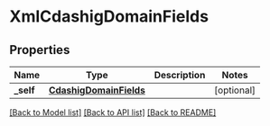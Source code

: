 # XmlCdashigDomainFields

## Properties
Name | Type | Description | Notes
------------ | ------------- | ------------- | -------------
**_self** | [**CdashigDomainFields**](CdashigDomainFields.md) |  | [optional] 

[[Back to Model list]](../README.md#documentation-for-models) [[Back to API list]](../README.md#documentation-for-api-endpoints) [[Back to README]](../README.md)


